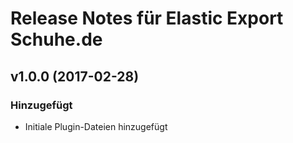 # Release Notes für Elastic Export Schuhe.de

## v1.0.0 (2017-02-28)

### Hinzugefügt
- Initiale Plugin-Dateien hinzugefügt